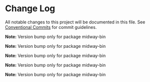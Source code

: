 # Change Log

All notable changes to this project will be documented in this file.
See [Conventional Commits](https://conventionalcommits.org) for commit guidelines.



**Note:** Version bump only for package midway-bin







**Note:** Version bump only for package midway-bin







**Note:** Version bump only for package midway-bin







**Note:** Version bump only for package midway-bin







**Note:** Version bump only for package midway-bin
